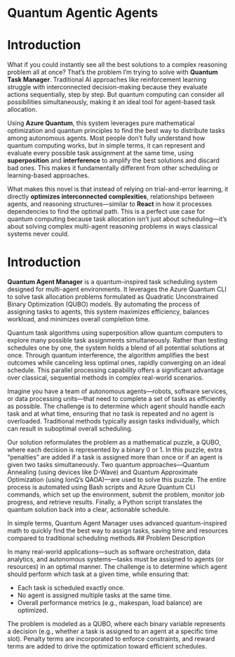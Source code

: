 # Quantum Agentic Agents

# Introduction

What if you could instantly see all the best solutions to a complex reasoning problem all at once? That’s the problem I’m trying to solve with **Quantum Task Manager**. Traditional AI approaches like reinforcement learning struggle with interconnected decision-making because they evaluate actions sequentially, step by step. But quantum computing can consider all possibilities simultaneously, making it an ideal tool for agent-based task allocation.

Using **Azure Quantum**, this system leverages pure mathematical optimization and quantum principles to find the best way to distribute tasks among autonomous agents. Most people don’t fully understand how quantum computing works, but in simple terms, it can represent and evaluate every possible task assignment at the same time, using **superposition** and **interference** to amplify the best solutions and discard bad ones. This makes it fundamentally different from other scheduling or learning-based approaches.

What makes this novel is that instead of relying on trial-and-error learning, it directly **optimizes interconnected complexities**, relationships between agents, and reasoning structures—similar to **React** in how it processes dependencies to find the optimal path. This is a perfect use case for quantum computing because task allocation isn’t just about scheduling—it’s about solving complex multi-agent reasoning problems in ways classical systems never could.

# Introduction

**Quantum Agent Manager** is a quantum-inspired task scheduling system designed for multi-agent environments. It leverages the Azure Quantum CLI to solve task allocation problems formulated as Quadratic Unconstrained Binary Optimization (QUBO) models. By automating the process of assigning tasks to agents, this system maximizes efficiency, balances workload, and minimizes overall completion time.

Quantum task algorithms using superposition allow quantum computers to explore many possible task assignments simultaneously. Rather than testing schedules one by one, the system holds a blend of all potential solutions at once. Through quantum interference, the algorithm amplifies the best outcomes while canceling less optimal ones, rapidly converging on an ideal schedule. This parallel processing capability offers a significant advantage over classical, sequential methods in complex real-world scenarios.

Imagine you have a team of autonomous agents—robots, software services, or data processing units—that need to complete a set of tasks as efficiently as possible. The challenge is to determine which agent should handle each task and at what time, ensuring that no task is repeated and no agent is overloaded. Traditional methods typically assign tasks individually, which can result in suboptimal overall scheduling.

Our solution reformulates the problem as a mathematical puzzle, a QUBO, where each decision is represented by a binary 0 or 1. In this puzzle, extra “penalties” are added if a task is assigned more than once or if an agent is given two tasks simultaneously. Two quantum approaches—Quantum Annealing (using devices like D-Wave) and Quantum Approximate Optimization (using IonQ’s QAOA)—are used to solve this puzzle. The entire process is automated using Bash scripts and Azure Quantum CLI commands, which set up the environment, submit the problem, monitor job progress, and retrieve results. Finally, a Python script translates the quantum solution back into a clear, actionable schedule.

In simple terms, Quantum Agent Manager uses advanced quantum-inspired math to quickly find the best way to assign tasks, saving time and resources compared to traditional scheduling methods.## Problem Description

In many real-world applications—such as software orchestration, data analytics, and autonomous systems—tasks must be assigned to agents (or resources) in an optimal manner. The challenge is to determine which agent should perform which task at a given time, while ensuring that:
- Each task is scheduled exactly once.
- No agent is assigned multiple tasks at the same time.
- Overall performance metrics (e.g., makespan, load balance) are optimized.

The problem is modeled as a QUBO, where each binary variable represents a decision (e.g., whether a task is assigned to an agent at a specific time slot). Penalty terms are incorporated to enforce constraints, and reward terms are added to drive the optimization toward efficient schedules.
 